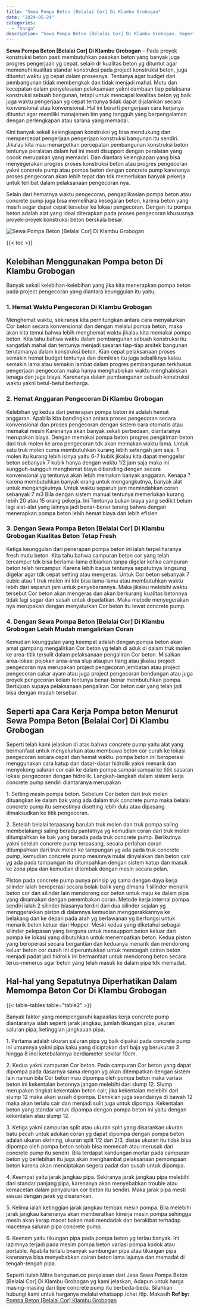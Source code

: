```yaml
---
title: "Sewa Pompa Beton [Belalai Cor] Di Klambu Grobogan"
date: "2024-05-24"
categories: 
  - "harga"
description: "Sewa Pompa Beton [Belalai Cor] Di Klambu Grobogan. Seperti itulah Mitra bangunan.co penjelasan dari Jasa Sewa Pompa Beton [Belalai Cor] Di Klambu Grobogan..."
---
```


**Sewa Pompa Beton \[Belalai Cor\] Di Klambu Grobogan** – Pada proyek konstruksi beton pasti membutuhkan pasokan beton yang banyak juga progres pengerjaan yg cepat. selain dr kualitas beton yg dituntut agar memenuhi kualitas standar konstruksi pada project konstruksi beton, juga dituntut waktu yg cepat dalam prosesnya. Tentunya agar budget dari pembangunan tidak membengkak dan tidak menjadi mahal. Mutu dan kecepatan dalam penyelesaian pelaksanaan yakni dambaan tiap pelaksana konstruksi sebuah bangunan, tetapi untuk mencapai kwalitas beton yg baik juga waktu pengerjaan yg cepat tentunya tidak dapat dijalankan secara konvensional atau konvensional. Hal ini berarti pengerjaan cara kerjanya dituntut agar memiliki manajemen tim yang tangguh yang berpengalaman dengan perlengkapan atau sarana yang memadai.

Kini banyak sekali kelengkapan konstruksi yg bisa mendukung dan mempercepat pengerjaan pengerjaan konstruksi bangunan itu sendiri. Jikalau kita mau menargetkan percepatan pembangunan konstruksi beton tentunya peralatan dalam hal ini mesti disupport dengan peralatan yang cocok merupakan yang memadai. Dan diantara kelengkapan yang bisa menyegerakan progres proses konstruksi beton atau progres pengecoran yakni concrete pump atau pompa beton dengan concrete pump karenanya proses pengecoran akan lebih tepat dan tdk memerlukan banyak pekerja untuk terlibat dalam pelaksanaan pengecoran nya.

Selain dari hematnya waktu pengecoran, pengaplikasian pompa beton atau concrete pump juga bisa memelihara kesegaran beton, karena beton yang masih segar dapat cepat tersebar ke lokasi pengecoran. Dengan itu pompa beton adalah alat yang ideal diterapkan pada proses pengecoran khususnya proyek-proyek konstruksi beton berskala besar.

![Sewa Pompa Beton [Belalai Cor] Di Klambu Grobogan](/images/sewa-concrete-pump-01.png)

{{< toc >}}

## Kelebihan Menggunakan Pompa beton Di Klambu Grobogan

Banyak sekali kelebihan-kelebihan yang jika kita menerapkan pompa beton pada project pengecoran yang diantara keunggulan itu yaitu;

### 1\. Hemat Waktu Pengecoran Di Klambu Grobogan

Menghemat waktu, sekiranya kita perhitungkan antara cara menyalurkan Cor beton secara konvensional dan dengan melalui pompa beton, maka akan kita temui bahwa lebih menghemat waktu jikalau kita memakai pompa beton. Kita tahu bahwa waktu dalam pembangunan sebuah konstruksi itu sangatlah mahal dan tentunya menjadi sasaran tiap-tiap arsitek bangunan terutamanya dalam konstruksi beton. Kian cepat pelaksanaan proses semakin hemat budget tentunya dan demikian itu juga sebaliknya kalau semakin lama atau semakin lambat dalam progres pembangunan terkhusus pengerjaan pengecoran maka hanya menghabiskan waktu menghabiskan tenaga dan juga biaya. Karenanya dalam pembangunan sebuah konstruksi waktu yakni betul-betul berharga.

### 2\. Hemat Anggaran Pengecoran Di Klambu Grobogan

Kelebihan yg kedua dari penerapan pompa beton ini adalah hemat anggaran. Apabila kita bandingkan antara proses pengecoran secara konvensional dan proses pengecoran dengan sistem cara otomatis atau memakai mesin Karenanya akan banyak sekali perbedaan, diantaranya merupakan biaya. Dengan memakai pompa beton progres pengiriman beton dari truk molen ke area pengecoran tdk akan memakan waktu lama. Untuk satu truk molen cuma membutuhkan kurang lebih setengah jam saja. 1 molen itu kurang lebih isinya yaitu 6-7 kubik jikalau kita dapat menggelar beton sebanyak 7 kubik hanya dengan waktu 1/2 jam saja maka ini sungguh-sungguh menghemat biaya dibanding dengan secara konvensional yg tentunya akan lebih memakan banyak anggaran. Kenapa ? karena membutuhkan banyak orang untuk mengangkutnya, banyak alat untuk mengangkutnya. Untuk waktu separuh jam memindahkan coran sebanyak 7 m3 Bila dengan sistem manual tentunya memerlukan kurang lebih 20 atau 15 orang pekerja. Ini Tentunya bukan biaya yang sedikit belum lagi alat-alat yang lainnya jadi benar-benar terang bahwa dengan menerapkan pompa beton lebih hemat biaya dan lebih efisien.

### 3\. Dengan Sewa Pompa Beton \[Belalai Cor\] Di Klambu Grobogan Kualitas Beton Tetap Fresh

Ketiga keunggulan dari penerapan pompa beton ini ialah terpeliharanya fresh mutu beton. Kita tahu bahwa campuran beton cor yang telah tercampur tdk bisa berlama-lama dibiarkan tanpa digelar ketika campuran beton telah tercampur. Karena lebih bagus tentunya sepatutnya langsung digelar agar tdk cepat setting atau mengeras. Untuk Cor beton sebanyak 7 cubic atau 1 truk molen ini tdk bisa lama-lama atau membutuhkan waktu lebih dari separuh jam untuk penyebarannya. Maka jikalau melebihi waktu tersebut Cor beton akan mengeras dan akan berkurang kualitas betonnya tidak lagi segar dan susah untuk dipadatkan. Maka metode menyegerakan nya merupakan dengan menyalurkan Cor beton itu lewat concrete pump.

### 4\. Dengan Sewa Pompa Beton \[Belalai Cor\] Di Klambu Grobogan Lebih Mudah mengalirkan Coran

Kemudian keunggulan yang keempat adalah dengan pompa beton akan amat gampang mengalirkan Cor beton yg telah di aduk di dalam truk molen ke area-titik tersulit dalam pelaksanaan pengaliran Cor beton. Misalkan area-lokasi pojokan area-area slup ataupun tiang atau jikalau project pengecoran nya merupakan project pengecoran jembatan atau project pengecoran cakar ayam atau juga project pengecoran bendungan atau juga proyek pengecoran kolam tentunya benar-benar membutuhkan pompa. Bertujuan supaya pelaksanaan pengaliran Cor beton cair yang telah jadi bisa dengan mudah tersebar.

## Seperti apa Cara Kerja Pompa beton Menurut Sewa Pompa Beton \[Belalai Cor\] Di Klambu Grobogan

Seperti telah kami jelaskan di atas bahwa concrete pump yaitu alat yang bermanfaat untuk menyalurkan atau membawa beton cor curah ke lokasi pengecoran secara cepat dan hemat waktu. pompa beton ini beroperasi menggunakan cara katup dan dasar-dasar hidrolik yakni menarik dan menyokong saluran cor cair ke dalam pompa sampai sampai ke titik sasaran lokasi pengecoran dengan hidrolik. Langkah-langkah dalam sistem kerja concrete pump sendiri diantaranya merupakan

1\. Setting mesin pompa beton. Sebelum Cor beton dari truk molen dituangkan ke dalam bak yang ada dalam truk concrete pump maka belalai concrete pump itu semestinya disetting lebih dulu atau dipasang dimaksudkan ke titik pengecoran.

2\. Setelah belalai terpasang barulah truk molen dan truk pompa saling membelakangi saling beradu pantatnya yg kemudian coran dari truk molen ditumpahkan ke bak yang berada pada truk concrete pump. Berikutnya yakni setelah concrete pump terpasang, secara perlahan coran ditumpahkan dari truk molen ke tampungan yg ada pada truk concrete pump, kemudian concrete pump mesinnya mulai dinyalakan dan beton cair yg ada pada tampungan itu ditumpahkan dengan sistem katup dan masuk ke zona pipa dan kemudian ditembak dengan mesin secara pelan.

Piston pada concrete pump punya prinsip yg sama dengan daya kerja silinder ialah beroperasi secara bolak-balik yang dimana 1 silinder menarik beton cor dan silinder lain mendorong cor beton untuk maju ke dalam pipa yang dinamakan dengan penembakan coran. Metode kerja internal pompa sendiri ialah 2 silinder biasanya terdiri dari dua silinder sejalan yg menggerakkan piston di dalamnya kemudian menggerakkannya ke belakang dan ke depan pada arah yg berlawanan yg berfungsi untuk menarik beton keluar dari Hopper. Meski kedua yang diketahui sebagai silinder pelepasan yang berguna untuk mensupport beton keluar dari pompa ke lokasi yang dibutuhkan untuk menempatkan beton. Kedua piston yang beroperasi secara bergantian dan keduanya menarik dan mendorong keluar beton cor curah ini diperuntukkan untuk mencegah cairan beton menjadi padat jadi hidrolik ini bermanfaat untuk mendorong beton secara terus-menerus agar beton yang telah masuk ke dalam pipa tdk memadat.

## Hal-hal yang Sepatutnya Diperhatikan Dalam Memompa Beton Cor Di Klambu Grobogan

{{< table-tables table="table2" >}}

Banyak faktor yang mempengaruhi kapasitas kerja concrete pump diantaranya ialah seperti jarak jangkau, jumlah tikungan pipa, ukuran saluran pipa, ketinggian jangkauan pipa.

1\. Pertama adalah ukuran saluran pipa yg baik dipakai pada concrete pump ini umumnya yakni pipa kaku yang diciptakan dari baja yg berukuran 3 hingga 8 inci ketebalannya berdiameter sekitar 10cm.

2\. Kedua yakni campuran Cor beton. Pada campuran Cor beton yang dapat dipompa pada dasarnya sama dengan yg akan ditempatkan dengan sistem lain namun bila Cor beton mau dipompa oleh pompa beton maka variasi beton ini kekentalan betonnya jangan melebihi dari slump 12. Slump merupakan tingkat kekentalan beton cair, jika kekentalan melebihi dari slump 12 maka akan susah dipompa. Demikian juga seandainya di bawah 12 maka akan terlalu cair dan menjadi sulit juga untuk dipompa. Kekentalan beton yang standar untuk dipompa dengan pompa beton ini yaitu dengan kekentalan atau slump 12.

3\. Ketiga yakni campuran split atau ukuran split yang disarankan ukuran batu pecah untuk adukan coran yg dapat dipompa dengan pompa beton adalah ukuran skrining, ukuran split 1/2 dan 2/3, diatas ukuran itu tidak bisa dipompa oleh pompa beton sebab bisa memecah atau merusak dari concrete pump itu sendiri. Bila terdapat kandungan mortar pada campuran beton yg berlebihan itu juga akan menghambat pelaksanaan pemompaan beton karena akan menciptakan segera padat dan susah untuk dipompa.

4\. Keempat yaitu jarak jangkau pipa. Sekiranya jarak jangkau pipa melebihi dari standar panjang pipa, karenanya akan menyebabkan trouble atau kemacetan dalam penyaluran cor beton itu sendiri. Maka jarak pipa mesti sesuai dengan jarak yg disarankan.

5\. Kelima ialah ketinggian jarak jangkau tembak mesin pompa. Bila melebihi jarak jangkau karenanya akan memberatkan kinerja mesin pompa sehingga mesin akan kerap macet bakan mati mendadak dan berakibat terhadap macetnya saluran pipa concrete pump.

6\. Keenam yaitu tikungan pipa pada pompa beton yg terlau banyak. Ini lazimnya terjadi pada mesim pompa beton variasi pompa kodok atau portable. Apabila terlalu bnanyak sambungan pipa atau tikungan pipa karenanya bisa menyebabkan cairan beton lama lajunya dan memadat di tengah-tengah pipa.

Seperti itulah Mitra bangunan.co penjelasan dari Jasa Sewa Pompa Beton \[Belalai Cor\] Di Klambu Grobogan yg kami jelaskan, Adapun untuk harga masing-masing dari tipe concrete pump itu berbeda-beda. Silahkan hubungi kami untuk harganya melalui whatsapp /chat /tlp. Makasih
**Ref by:** [Pompa Beton [Belalai Cor] Klambu Grobogan](https://id.wikipedia.org/wiki/Pompa)
